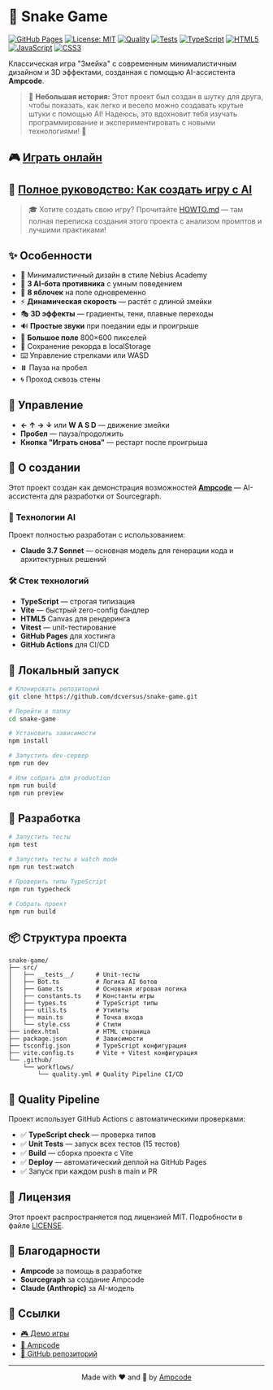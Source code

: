 # 🐍 Snake Game

[![GitHub Pages](https://img.shields.io/badge/demo-live-success?style=for-the-badge&logo=github)](https://dcversus.github.io/snake-game/)
[![License: MIT](https://img.shields.io/badge/License-MIT-blue.svg?style=for-the-badge)](https://opensource.org/licenses/MIT)
[![Quality](https://img.shields.io/github/actions/workflow/status/dcversus/snake-game/quality.yml?style=for-the-badge&label=Quality)](https://github.com/dcversus/snake-game/actions)
[![Tests](https://img.shields.io/badge/tests-15%20passing-success?style=for-the-badge)](https://github.com/dcversus/snake-game/actions)
[![TypeScript](https://img.shields.io/badge/TypeScript-5.7-blue?style=for-the-badge&logo=typescript&logoColor=white)](https://www.typescriptlang.org/)
[![HTML5](https://img.shields.io/badge/HTML5-E34F26?style=for-the-badge&logo=html5&logoColor=white)](https://developer.mozilla.org/en-US/docs/Web/HTML)
[![JavaScript](https://img.shields.io/badge/JavaScript-F7DF1E?style=for-the-badge&logo=javascript&logoColor=black)](https://developer.mozilla.org/en-US/docs/Web/JavaScript)
[![CSS3](https://img.shields.io/badge/CSS3-1572B6?style=for-the-badge&logo=css3&logoColor=white)](https://developer.mozilla.org/en-US/docs/Web/CSS)

Классическая игра "Змейка" с современным минималистичным дизайном и 3D эффектами, созданная с помощью AI-ассистента **Ampcode**.

> 💭 **Небольшая история:** Этот проект был создан в шутку для друга, чтобы показать, как легко и весело можно создавать крутые штуки с помощью AI! Надеюсь, это вдохновит тебя изучать программирование и экспериментировать с новыми технологиями! 🚀

## 🎮 [Играть онлайн](https://dcversus.github.io/snake-game/)

## 📖 [Полное руководство: Как создать игру с AI](HOWTO.md)

> 🎓 Хотите создать свою игру? Прочитайте [HOWTO.md](HOWTO.md) — там полная переписка создания этого проекта с анализом промптов и лучшими практиками!

## ✨ Особенности

- 🎨 Минималистичный дизайн в стиле Nebius Academy
- 🤖 **3 AI-бота противника** с умным поведением
- 🍎 **8 яблочек** на поле одновременно
- ⚡ **Динамическая скорость** — растёт с длиной змейки
- 🎭 **3D эффекты** — градиенты, тени, плавные переходы
- 🔊 **Простые звуки** при поедании еды и проигрыше
- 📐 **Большое поле** 800×600 пикселей
- 💾 Сохранение рекорда в localStorage
- ⌨️ Управление стрелками или WASD
- ⏸️ Пауза на пробел
- 🌀 Проход сквозь стены

## 🎯 Управление

- **← ↑ → ↓** или **W A S D** — движение змейки
- **Пробел** — пауза/продолжить
- **Кнопка "Играть снова"** — рестарт после проигрыша

## 🤖 О создании

Этот проект создан как демонстрация возможностей [**Ampcode**](https://ampcode.com) — AI-ассистента для разработки от Sourcegraph.

### 🧠 Технологии AI

Проект полностью разработан с использованием:
- **Claude 3.7 Sonnet** — основная модель для генерации кода и архитектурных решений

### 🛠️ Стек технологий

- **TypeScript** — строгая типизация
- **Vite** — быстрый zero-config бандлер
- **HTML5** Canvas для рендеринга
- **Vitest** — unit-тестирование
- **GitHub Pages** для хостинга
- **GitHub Actions** для CI/CD

## 🚀 Локальный запуск

```bash
# Клонировать репозиторий
git clone https://github.com/dcversus/snake-game.git

# Перейти в папку
cd snake-game

# Установить зависимости
npm install

# Запустить dev-сервер
npm run dev

# Или собрать для production
npm run build
npm run preview
```

## 🧪 Разработка

```bash
# Запустить тесты
npm test

# Запустить тесты в watch mode
npm run test:watch

# Проверить типы TypeScript
npm run typecheck

# Собрать проект
npm run build
```

## 📦 Структура проекта

```
snake-game/
├── src/
│   ├── __tests__/      # Unit-тесты
│   ├── Bot.ts          # Логика AI ботов
│   ├── Game.ts         # Основная игровая логика
│   ├── constants.ts    # Константы игры
│   ├── types.ts        # TypeScript типы
│   ├── utils.ts        # Утилиты
│   ├── main.ts         # Точка входа
│   └── style.css       # Стили
├── index.html          # HTML страница
├── package.json        # Зависимости
├── tsconfig.json       # TypeScript конфигурация
├── vite.config.ts      # Vite + Vitest конфигурация
└── .github/
    └── workflows/
        └── quality.yml # Quality Pipeline CI/CD
```

## 🔧 Quality Pipeline

Проект использует GitHub Actions с автоматическими проверками:

- ✅ **TypeScript check** — проверка типов
- ✅ **Unit Tests** — запуск всех тестов (15 тестов)
- ✅ **Build** — сборка проекта с Vite
- ✅ **Deploy** — автоматический деплой на GitHub Pages
- ✅ Запуск при каждом push в main и PR

## 📝 Лицензия

Этот проект распространяется под лицензией MIT. Подробности в файле [LICENSE](LICENSE).

## 🙏 Благодарности

- **Ampcode** за помощь в разработке
- **Sourcegraph** за создание Ampcode
- **Claude (Anthropic)** за AI-модель

## 🔗 Ссылки

- [🎮 Демо игры](https://dcversus.github.io/snake-game/)
- [📖 Ampcode](https://ampcode.com)
- [🐙 GitHub репозиторий](https://github.com/dcversus/snake-game)

---

<div align="center">
Made with ❤️ and 🤖 by <a href="https://ampcode.com">Ampcode</a>
</div>
